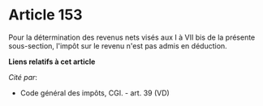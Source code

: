 # Article 153

Pour la détermination des revenus nets visés aux I à VII bis de la présente sous-section, l'impôt sur le revenu n'est pas
admis en déduction.

**Liens relatifs à cet article**

_Cité par_:

  - Code général des impôts, CGI. - art. 39 (VD)
